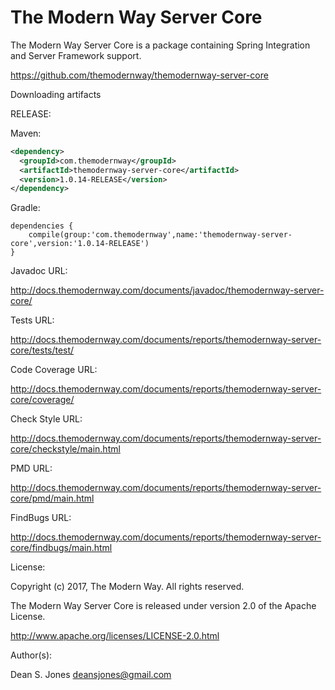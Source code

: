 The Modern Way Server Core
======

The Modern Way Server Core is a package containing Spring Integration and Server Framework support.

https://github.com/themodernway/themodernway-server-core

Downloading artifacts

RELEASE:

Maven:
```xml
<dependency>
  <groupId>com.themodernway</groupId>
  <artifactId>themodernway-server-core</artifactId>
  <version>1.0.14-RELEASE</version>
</dependency>
```
Gradle:
```
dependencies {
    compile(group:'com.themodernway',name:'themodernway-server-core',version:'1.0.14-RELEASE')
}
```
Javadoc URL:

http://docs.themodernway.com/documents/javadoc/themodernway-server-core/

Tests URL:

http://docs.themodernway.com/documents/reports/themodernway-server-core/tests/test/

Code Coverage URL:

http://docs.themodernway.com/documents/reports/themodernway-server-core/coverage/

Check Style URL:

http://docs.themodernway.com/documents/reports/themodernway-server-core/checkstyle/main.html

PMD URL:

http://docs.themodernway.com/documents/reports/themodernway-server-core/pmd/main.html

FindBugs URL:

http://docs.themodernway.com/documents/reports/themodernway-server-core/findbugs/main.html

License:

Copyright (c) 2017, The Modern Way. All rights reserved.

The Modern Way Server Core is released under version 2.0 of the Apache License.

http://www.apache.org/licenses/LICENSE-2.0.html

Author(s):

Dean S. Jones
deansjones@gmail.com